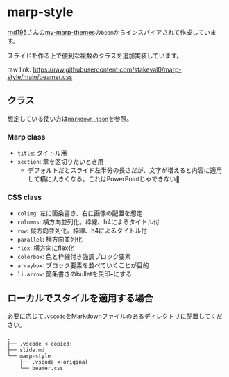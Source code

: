# marp-style
[rnd195](https://github.com/rnd195)さんの[my-marp-themes](https://github.com/rnd195/my-marp-themes)の`beam`からインスパイアされて作成しています。

スライドを作る上で便利な複数のクラスを追加実装しています。

raw link: https://raw.githubusercontent.com/stakeval0/marp-style/main/beamer.css

## クラス

想定している使い方は[`markdown.json`](./markdown.json)を参照。

### Marp class

- `title`: タイトル用
- `section`: 章を区切りたいとき用
  - デフォルトだとスライド左半分の長さだが、文字が増えると内容に適用して横に大きくなる。これはPowerPointじゃできない:raised_hands:

### CSS class

- `colimg`: 左に箇条書き、右に画像の配置を想定
- `columns`: 横方向並列化。枠線、h4によるタイトル付
- `row`: 縦方向並列化。枠線、h4によるタイトル付
- `parallel`: 横方向並列化
- `flex`: 横方向にflex化
- `colorbox`: 色と枠線付き強調ブロック要素
- `arraybox`: ブロック要素を並べていくことが目的
- `li.arrow`: 箇条書きのbulletを矢印`➡`にする

## ローカルでスタイルを適用する場合

必要に応じて`.vscode`をMarkdownファイルのあるディレクトリに配置してください。

```
.
├── .vscode <-copied!
├── slide.md
└── marp-style
    ├── .vscode <-original
    └── beamer.css
```
